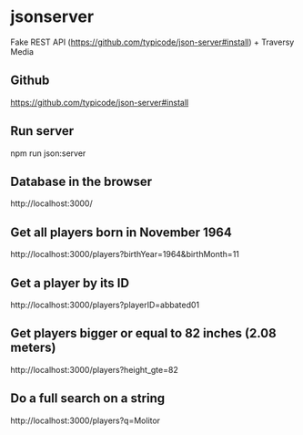 # jsonserver
Fake REST API (https://github.com/typicode/json-server#install) + Traversy Media

## Github
https://github.com/typicode/json-server#install

## Run server
npm run json:server

## Database in the browser
http://localhost:3000/

## Get all players born in November 1964
http://localhost:3000/players?birthYear=1964&birthMonth=11

## Get a player by its ID
http://localhost:3000/players?playerID=abbated01

## Get players bigger or equal to 82 inches (2.08 meters)
http://localhost:3000/players?height_gte=82

## Do a full search on a string
http://localhost:3000/players?q=Molitor
